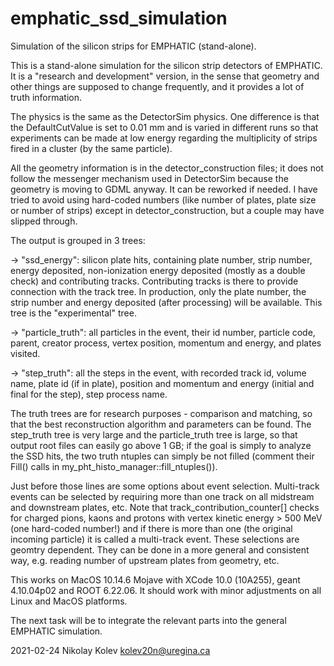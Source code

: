 # emphatic_ssd_simulation
Simulation of the silicon strips for EMPHATIC (stand-alone).

This is a stand-alone simulation for the silicon strip detectors of EMPHATIC. It is a "research and development" version, in the sense that geometry and other things are supposed to change frequently, and it provides a lot of truth information.

The physics is the same as the DetectorSim physics. One difference is that the DefaultCutValue is set to 0.01 mm and is varied in different runs so that experiments can be made at low energy regarding the multiplicity of strips fired in a cluster (by the same particle).

All the geometry information is in the detector_construction files; it does not follow the messenger mechanism used in DetectorSim because the geometry is moving to GDML anyway. It can be reworked if needed. I have tried to avoid using hard-coded numbers (like number of plates, plate size or number of strips) except in detector_construction, but a couple may have slipped through.

The output is grouped in 3 trees:

-> "ssd_energy": silicon plate hits, containing plate number, strip number, energy deposited, non-ionization energy deposited (mostly as a double check) and contributing tracks. Contributing tracks is there to provide connection with the track tree. In production, only the plate number, the strip number and energy deposited (after processing) will be available. This tree is the "experimental" tree.

-> "particle_truth": all particles in the event, their id number, particle code, parent, creator process, vertex position, momentum and energy, and plates visited.

-> "step_truth": all the steps in the event, with recorded track id, volume name, plate id (if in plate), position and momentum and energy (initial and final for the step), step process name.

The truth trees are for research purposes - comparison and matching, so that the best reconstruction algorithm and parameters can be found. The step_truth tree is very large and the particle_truth tree is large, so that output root files can easily go above 1 GB; if the goal is simply to analyze the SSD hits, the two truth ntuples can simply be not filled (comment their Fill() calls in my_pht_histo_manager::fill_ntuples()).

Just before those lines are some options about event selection. Multi-track events can be selected by requiring more than one track on all midstream and downstream plates, etc. Note that track_contribution_counter[] checks for charged pions, kaons and protons with vertex kinetic energy > 500 MeV (one hard-coded number!) and if there is more than one (the original incoming particle) it is called a multi-track event. These selections are geomtry dependent. They can be done in a more general and consistent way, e.g. reading number of upstream plates from geometry, etc.

This works on MacOS 10.14.6 Mojave with XCode 10.0 (10A255), geant 4.10.04p02 and ROOT 6.22.06. It should work with minor adjustments on all Linux and MacOS platforms.

The next task will be to integrate the relevant parts into the general EMPHATIC simulation.

2021-02-24
Nikolay Kolev
kolev20n@uregina.ca

